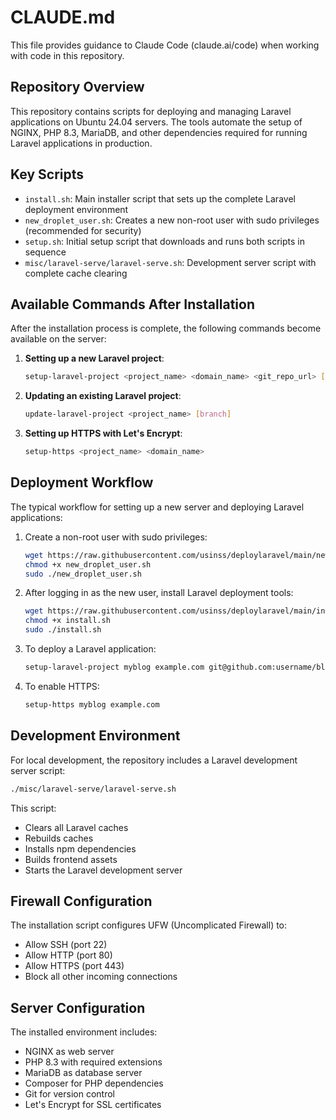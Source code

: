 # CLAUDE.md

This file provides guidance to Claude Code (claude.ai/code) when working with code in this repository.

## Repository Overview

This repository contains scripts for deploying and managing Laravel applications on Ubuntu 24.04 servers. The tools automate the setup of NGINX, PHP 8.3, MariaDB, and other dependencies required for running Laravel applications in production.

## Key Scripts

- `install.sh`: Main installer script that sets up the complete Laravel deployment environment
- `new_droplet_user.sh`: Creates a new non-root user with sudo privileges (recommended for security)
- `setup.sh`: Initial setup script that downloads and runs both scripts in sequence
- `misc/laravel-serve/laravel-serve.sh`: Development server script with complete cache clearing

## Available Commands After Installation

After the installation process is complete, the following commands become available on the server:

1. **Setting up a new Laravel project**:
   ```bash
   setup-laravel-project <project_name> <domain_name> <git_repo_url> [branch]
   ```

2. **Updating an existing Laravel project**:
   ```bash
   update-laravel-project <project_name> [branch]
   ```

3. **Setting up HTTPS with Let's Encrypt**:
   ```bash
   setup-https <project_name> <domain_name>
   ```

## Deployment Workflow

The typical workflow for setting up a new server and deploying Laravel applications:

1. Create a non-root user with sudo privileges:
   ```bash
   wget https://raw.githubusercontent.com/usinss/deploylaravel/main/new_droplet_user.sh
   chmod +x new_droplet_user.sh
   sudo ./new_droplet_user.sh
   ```

2. After logging in as the new user, install Laravel deployment tools:
   ```bash
   wget https://raw.githubusercontent.com/usinss/deploylaravel/main/install.sh
   chmod +x install.sh
   sudo ./install.sh
   ```

3. To deploy a Laravel application:
   ```bash
   setup-laravel-project myblog example.com git@github.com:username/blog.git main
   ```

4. To enable HTTPS:
   ```bash
   setup-https myblog example.com
   ```

## Development Environment

For local development, the repository includes a Laravel development server script:

```bash
./misc/laravel-serve/laravel-serve.sh
```

This script:
- Clears all Laravel caches
- Rebuilds caches
- Installs npm dependencies
- Builds frontend assets
- Starts the Laravel development server

## Firewall Configuration

The installation script configures UFW (Uncomplicated Firewall) to:
- Allow SSH (port 22)
- Allow HTTP (port 80)
- Allow HTTPS (port 443)
- Block all other incoming connections

## Server Configuration

The installed environment includes:
- NGINX as web server
- PHP 8.3 with required extensions
- MariaDB as database server
- Composer for PHP dependencies
- Git for version control
- Let's Encrypt for SSL certificates